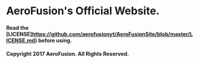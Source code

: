 # AeroFusion's Official Website.
#### Read the [LICENSE]https://github.com/aerofusionyt/AeroFusionSite/blob/master/LICENSE.md) before using.
#### Copyright 2017 AeroFusion. All Rights Reserved.
